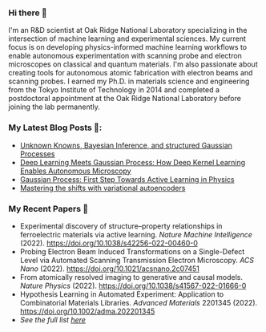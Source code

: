 ### Hi there 👋

I'm an R&D scientist at Oak Ridge National Laboratory specializing in the intersection of machine learning and experimental sciences. My current focus is on developing physics-informed machine learning workflows to enable autonomous experimentation with scanning probe and electron microscopes on classical and quantum materials. I'm also passionate about creating tools for autonomous atomic fabrication with electron beams and scanning probes. I earned my Ph.D. in materials science and engineering from the Tokyo Institute of Technology in 2014 and completed a postdoctoral appointment at the Oak Ridge National Laboratory before joining the lab permanently.

### My Latest Blog Posts 📖:
- [Unknown Knowns, Bayesian Inference, and structured Gaussian Processes](https://towardsdatascience.com/unknown-knowns-bayesian-inference-and-structured-gaussian-processes-why-domain-scientists-know-4659b7e924a4)
- [Deep Learning Meets Gaussian Process: How Deep Kernel Learning Enables Autonomous Microscopy](https://ziatdinovmax.medium.com/deep-learning-meets-gaussian-process-how-deep-kernel-learning-enables-autonomous-microscopy-58106574cfeb)
- [Gaussian Process: First Step Towards Active Learning in Physics](https://ziatdinovmax.medium.com/gaussian-process-first-step-towards-active-learning-in-physics-239a8b260579)
- [Mastering the shifts with variational autoencoders](https://towardsdatascience.com/mastering-the-shifts-with-variational-autoencoders-ca609ec84f1)

### My Recent Papers 📜
- Experimental discovery of structure–property relationships in ferroelectric materials via active learning. *Nature Machine Intelligence* (2022). https://doi.org/10.1038/s42256-022-00460-0
- Probing Electron Beam Induced Transformations on a Single-Defect Level via Automated Scanning Transmission Electron Microscopy. *ACS Nano* (2022). https://doi.org/10.1021/acsnano.2c07451
- From atomically resolved imaging to generative and causal models. *Nature Physics* (2022). https://doi.org/10.1038/s41567-022-01666-0
- Hypothesis Learning in Automated Experiment: Application to Combinatorial Materials Libraries. *Advanced Materials* 2201345 (2022). https://doi.org/10.1002/adma.202201345
- *See the full list [here](https://scholar.google.com/citations?hl=en&user=YnSdOoUAAAAJ&view_op=list_works&sortby=pubdate)*
